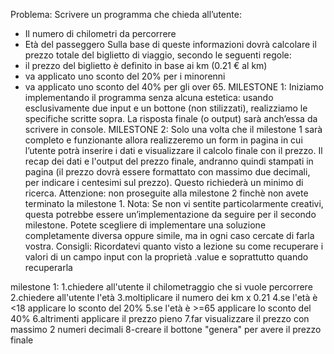 Problema: Scrivere un programma che chieda all’utente:
- Il numero di chilometri da percorrere
- Età del passeggero
Sulla base di queste informazioni dovrà calcolare il prezzo totale del biglietto di viaggio, secondo le seguenti regole:
- il prezzo del biglietto è definito in base ai km (0.21 € al km)
- va applicato uno sconto del 20% per i minorenni
- va applicato uno sconto del 40% per gli over 65.
MILESTONE 1:
Iniziamo implementando il programma senza alcuna estetica: usando esclusivamente due input e un bottone (non stilizzati), realizziamo le specifiche scritte sopra. La risposta finale (o output) sarà anch’essa da scrivere in console.
MILESTONE 2:
Solo una volta che il milestone 1 sarà completo e funzionante allora realizzeremo un form in pagina in cui l’utente potrà inserire i dati e visualizzare il calcolo finale con il prezzo. Il recap dei dati e l'output del prezzo finale, andranno quindi stampati in pagina (il prezzo dovrà essere formattato con massimo due decimali, per indicare i centesimi sul prezzo). Questo richiederà un minimo di ricerca.
Attenzione: non proseguite alla milestone 2 finchè non avete terminato la milestone 1.
Nota:
Se non vi sentite particolarmente creativi, questa potrebbe essere un’implementazione da seguire per il secondo milestone. Potete scegliere di implementare una soluzione completamente diversa oppure simile, ma in ogni caso cercate di farla vostra.
Consigli:
Ricordatevi quanto visto a lezione su come recuperare i valori di un campo input con la proprietà .value e soprattutto quando recuperarla

milestone 1:
1.chiedere all'utente il chilometraggio che si vuole percorrere
2.chiedere all'utente l'età
3.moltiplicare il numero dei km x 0.21
4.se l'età è <18 applicare lo sconto del 20%
5.se l'età è >=65 applicare lo sconto del 40%
6.altrimenti applicare il prezzo pieno
7.far visualizzare il prezzo con massimo 2 numeri decimali
8-creare il bottone "genera" per avere il prezzo finale